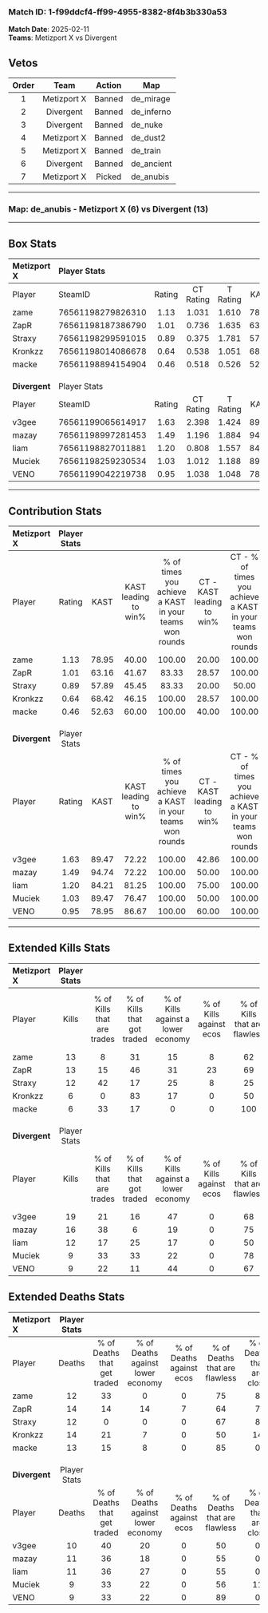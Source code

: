 ### Match ID: 1-f99ddcf4-ff99-4955-8382-8f4b3b330a53  
**Match Date**: 2025-02-11  
**Teams**: Metizport X vs Divergent  

## Vetos  

| Order | Team | Action | Map |
| :---: | :--: | :----: | --- |
| 1 | Metizport X | Banned | de_mirage |
| 2 | Divergent | Banned | de_inferno |
| 3 | Divergent | Banned | de_nuke |
| 4 | Metizport X | Banned | de_dust2 |
| 5 | Metizport X | Banned | de_train |
| 6 | Divergent | Banned | de_ancient |
| 7 | Metizport X | Picked | de_anubis |

---  

### **Map**: de_anubis - Metizport X (6) vs Divergent (13)  
---  

## Box Stats  

| **Metizport X** | Player Stats      |        |           |          |       |      |       |         |        |      |     |
| :- | :- | :-: | :-: | :-: | :-: | :-: | :-: | :-: | :-: | :-: | :-: |
| Player          | SteamID           | Rating | CT Rating | T Rating | KAST  | ADR  | Kills | Assists | Deaths | K/D  | HS% |
| zame            | 76561198279826310 |  1.13  |   1.031   |  1.610   | 78.95 | 66.5 |  13   |    5    |   12   | 1.08 | 30  |
| ZapR            | 76561198187386790 |  1.01  |   0.736   |  1.635   | 63.16 | 82.4 |  13   |    5    |   14   | 0.93 | 69  |
| Straxy          | 76561198299591015 |  0.89  |   0.375   |  1.781   | 57.89 | 62.4 |  12   |    0    |   12   | 1.00 | 50  |
| Kronkzz         | 76561198014086678 |  0.64  |   0.538   |  1.051   | 68.42 | 57.1 |   6   |    3    |   14   | 0.43 | 66  |
| macke           | 76561198894154904 |  0.46  |   0.518   |  0.526   | 52.63 | 31.3 |   6   |    2    |   13   | 0.46 | 33  |
|                 |                   |        |           |          |       |      |       |         |        |      |     |
|                 |                   |        |           |          |       |      |       |         |        |      |     |
|                 |                   |        |           |          |       |      |       |         |        |      |     |
| **Divergent**   | Player Stats      |        |           |          |       |      |       |         |        |      |     |
| Player          | SteamID           | Rating | CT Rating | T Rating | KAST  | ADR  | Kills | Assists | Deaths | K/D  | HS% |
| v3gee           | 76561199065614917 |  1.63  |   2.398   |  1.424   | 89.47 | 97.7 |  19   |    4    |   10   | 1.90 | 68  |
| mazay           | 76561198997281453 |  1.49  |   1.196   |  1.884   | 94.74 | 93.7 |  16   |    4    |   11   | 1.45 | 62  |
| Iiam            | 76561198827011881 |  1.20  |   0.808   |  1.557   | 84.21 | 76.6 |  12   |    7    |   11   | 1.09 | 58  |
| Muciek          | 76561198259230534 |  1.03  |   1.012   |  1.188   | 89.47 | 46.3 |   9   |    1    |   9    | 1.00 | 33  |
| VENO            | 76561199042219738 |  0.95  |   1.038   |  1.048   | 78.95 | 47.1 |   9   |    1    |   9    | 1.00 | 77  |
---  

## Contribution Stats  

| **Metizport X** | Player Stats |       |                      |                                                        |                           |                                                             |                          |                                                            |
| :- | :-: | :-: | :-: | :-: | :-: | :-: | :-: | :-: |
| Player          |    Rating    | KAST  | KAST leading to win% | % of times you achieve a KAST in your teams won rounds | CT - KAST leading to win% | CT - % of times you achieve a KAST in your teams won rounds | T - KAST leading to win% | T - % of times you achieve a KAST in your teams won rounds |
| zame            |     1.13     | 78.95 |        40.00         |                         100.00                         |           20.00           |                           100.00                            |          80.00           |                           100.00                           |
| ZapR            |     1.01     | 63.16 |        41.67         |                         83.33                          |           28.57           |                           100.00                            |          60.00           |                           75.00                            |
| Straxy          |     0.89     | 57.89 |        45.45         |                         83.33                          |           20.00           |                            50.00                            |          66.67           |                           100.00                           |
| Kronkzz         |     0.64     | 68.42 |        46.15         |                         100.00                         |           28.57           |                           100.00                            |          66.67           |                           100.00                           |
| macke           |     0.46     | 52.63 |        60.00         |                         100.00                         |           40.00           |                           100.00                            |          80.00           |                           100.00                           |
|                 |              |       |                      |                                                        |                           |                                                             |                          |                                                            |
|                 |              |       |                      |                                                        |                           |                                                             |                          |                                                            |
|                 |              |       |                      |                                                        |                           |                                                             |                          |                                                            |
| **Divergent**   | Player Stats |       |                      |                                                        |                           |                                                             |                          |                                                            |
| Player          |    Rating    | KAST  | KAST leading to win% | % of times you achieve a KAST in your teams won rounds | CT - KAST leading to win% | CT - % of times you achieve a KAST in your teams won rounds | T - KAST leading to win% | T - % of times you achieve a KAST in your teams won rounds |
| v3gee           |     1.63     | 89.47 |        72.22         |                         100.00                         |           42.86           |                           100.00                            |          90.91           |                           100.00                           |
| mazay           |     1.49     | 94.74 |        72.22         |                         100.00                         |           50.00           |                           100.00                            |          83.33           |                           100.00                           |
| Iiam            |     1.20     | 84.21 |        81.25         |                         100.00                         |           75.00           |                           100.00                            |          83.33           |                           100.00                           |
| Muciek          |     1.03     | 89.47 |        76.47         |                         100.00                         |           50.00           |                           100.00                            |          90.91           |                           100.00                           |
| VENO            |     0.95     | 78.95 |        86.67         |                         100.00                         |           60.00           |                           100.00                            |          100.00          |                           100.00                           |
---  

## Extended Kills Stats  

| **Metizport X** | Player Stats |                            |                            |                                    |                         |                              |                                 |                                       |                    |           |
| :- | :-: | :-: | :-: | :-: | :-: | :-: | :-: | :-: | :-: | :-: |
| Player          |    Kills     | % of Kills that are trades | % of Kills that got traded | % of Kills against a lower economy | % of Kills against ecos | % of Kills that are flawless | % of Kills that are close duels | % of Kills that are assisted by flash | Pistol Round Kills | AWP Kills |
| zame            |      13      |             8              |             31             |                 15                 |            8            |              62              |                8                |                   0                   |         3          |     0     |
| ZapR            |      13      |             15             |             46             |                 31                 |           23            |              69              |                0                |                   0                   |         0          |     2     |
| Straxy          |      12      |             42             |             17             |                 25                 |            8            |              25              |                0                |                   8                   |         0          |     3     |
| Kronkzz         |      6       |             0              |             83             |                 17                 |            0            |              50              |                0                |                   0                   |         0          |     0     |
| macke           |      6       |             33             |             17             |                 0                  |            0            |             100              |                0                |                  17                   |         0          |     1     |
|                 |              |                            |                            |                                    |                         |                              |                                 |                                       |                    |           |
|                 |              |                            |                            |                                    |                         |                              |                                 |                                       |                    |           |
|                 |              |                            |                            |                                    |                         |                              |                                 |                                       |                    |           |
| **Divergent**   | Player Stats |                            |                            |                                    |                         |                              |                                 |                                       |                    |           |
| Player          |    Kills     | % of Kills that are trades | % of Kills that got traded | % of Kills against a lower economy | % of Kills against ecos | % of Kills that are flawless | % of Kills that are close duels | % of Kills that are assisted by flash | Pistol Round Kills | AWP Kills |
| v3gee           |      19      |             21             |             16             |                 47                 |            0            |              68              |                5                |                   5                   |         0          |     2     |
| mazay           |      16      |             38             |             6              |                 19                 |            0            |              75              |                6                |                   0                   |         0          |     4     |
| Iiam            |      12      |             17             |             25             |                 17                 |            0            |              50              |               17                |                   8                   |         0          |     0     |
| Muciek          |      9       |             33             |             33             |                 22                 |            0            |              78              |               11                |                   0                   |         7          |     1     |
| VENO            |      9       |             22             |             11             |                 44                 |            0            |              67              |                0                |                   0                   |         0          |     0     |
## Extended Deaths Stats  

| **Metizport X** | Player Stats |                             |                                   |                          |                               |                            |                           |               |
| :- | :-: | :-: | :-: | :-: | :-: | :-: | :-: | :-: |
| Player          |    Deaths    | % of Deaths that get traded | % of Deaths against lower economy | % of Deaths against ecos | % of Deaths that are flawless | % of Deaths that are close | % of Deaths while blinded | Deaths to AWP |
| zame            |      12      |             33              |                 0                 |            0             |              75               |             8              |             0             |       1       |
| ZapR            |      14      |             14              |                14                 |            7             |              64               |             7              |             0             |       0       |
| Straxy          |      12      |              0              |                 0                 |            0             |              67               |             8              |             0             |       0       |
| Kronkzz         |      14      |             21              |                 7                 |            0             |              50               |             14             |             7             |       3       |
| macke           |      13      |             15              |                 8                 |            0             |              85               |             0              |             8             |       3       |
|                 |              |                             |                                   |                          |                               |                            |                           |               |
|                 |              |                             |                                   |                          |                               |                            |                           |               |
|                 |              |                             |                                   |                          |                               |                            |                           |               |
| **Divergent**   | Player Stats |                             |                                   |                          |                               |                            |                           |               |
| Player          |    Deaths    | % of Deaths that get traded | % of Deaths against lower economy | % of Deaths against ecos | % of Deaths that are flawless | % of Deaths that are close | % of Deaths while blinded | Deaths to AWP |
| v3gee           |      10      |             40              |                20                 |            0             |              50               |             0              |            10             |       0       |
| mazay           |      11      |             36              |                18                 |            0             |              55               |             0              |             0             |       2       |
| Iiam            |      11      |             36              |                27                 |            0             |              55               |             0              |             0             |       1       |
| Muciek          |      9       |             33              |                22                 |            0             |              56               |             11             |            11             |       0       |
| VENO            |      9       |             33              |                22                 |            0             |              89               |             0              |             0             |       0       |

